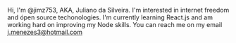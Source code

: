 Hi, I'm @jimz753, AKA, Juliano da Silveira. 
I'm interested in internet freedom and ópen source techonologies.
I'm currently learning React.js and am working hard on improving my Node skills.
You can reach me on my email j.menezes3@hotmail.com
